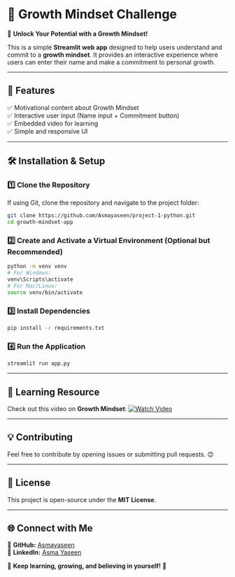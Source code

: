 # 🌱 Growth Mindset Challenge

🚀 **Unlock Your Potential with a Growth Mindset!**  

This is a simple **Streamlit web app** designed to help users understand and commit to a **growth mindset**. It provides an interactive experience where users can enter their name and make a commitment to personal growth.

---

## 📌 Features
✅ Motivational content about Growth Mindset  
✅ Interactive user input (Name input + Commitment button)  
✅ Embedded video for learning  
✅ Simple and responsive UI  

---

## 🛠 Installation & Setup

### 1️⃣ Clone the Repository
If using Git, clone the repository and navigate to the project folder:
```sh
git clone https://github.com/Asmayaseen/project-1-python.git
cd growth-mindset-app
```

### 2️⃣ Create and Activate a Virtual Environment (Optional but Recommended)
```sh
python -m venv venv  
# For Windows:
venv\Scripts\activate  
# For Mac/Linux:
source venv/bin/activate  
```

### 3️⃣ Install Dependencies
```sh
pip install -r requirements.txt
```

### 4️⃣ Run the Application
```sh
streamlit run app.py
```

---

## 🎥 Learning Resource
Check out this video on **Growth Mindset**:
[![Watch Video](https://img.youtube.com/vi/8W8NQFFbDcU/0.jpg)](https://youtu.be/8W8NQFFbDcU)

---

## 💡 Contributing
Feel free to contribute by opening issues or submitting pull requests. 😊  

---

## 📜 License
This project is open-source under the **MIT License**.

---

## 🌐 Connect with Me
🔗 **GitHub:** [Asmayaseen](https://github.com/Asmayaseen)  
🔗 **LinkedIn:** [Asma Yaseen](https://www.linkedin.com/in/asma-yaseen-35a8562ba)  

🚀 **Keep learning, growing, and believing in yourself!** 🌱

